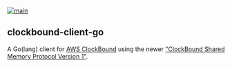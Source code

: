 [![main](https://github.com/flowerinthenight/clockbound-client-go/actions/workflows/main.yml/badge.svg)](https://github.com/flowerinthenight/clockbound-client-go/actions/workflows/main.yml)

## clockbound-client-go

A Go(lang) client for [AWS ClockBound](https://github.com/aws/clock-bound) using the newer ["ClockBound Shared Memory Protocol Version 1"](https://github.com/aws/clock-bound/blob/main/docs/PROTOCOL.md#clockbound-shared-memory-protocol-version-1).
